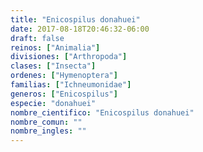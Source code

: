 ```yaml
---
title: "Enicospilus donahuei"
date: 2017-08-18T20:46:32-06:00
draft: false
reinos: ["Animalia"]
divisiones: ["Arthropoda"]
clases: ["Insecta"]
ordenes: ["Hymenoptera"]
familias: ["Ichneumonidae"]
generos: ["Enicospilus"]
especie: "donahuei"
nombre_cientifico: "Enicospilus donahuei"
nombre_comun: ""
nombre_ingles: ""
---
```

